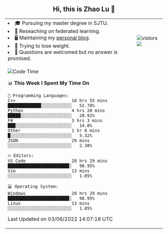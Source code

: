 <h2 align="center"> Hi, this is Zhao Lu 👋</h2>

<table style="overflow:hidden;">
    <tr> 
        <td>
            <li>🎓 Pursuing my master degree in SJTU.</li>
            <li>🌱 Reseaching on federated learning.</li>
            <li>🖥️ Maintaining my <a href="https://ifarewell.xyz">personal blog</a>.</li>
            <li>💪 Trying to lose weight.</li>
            <li>💬 Questions are welcomed but no answer is promised.</li> 
        </td>
        <td>
            <img src="https://visitor-badge.glitch.me/badge?page_id=ifarewell" alt="vistors" />
        <br>
          <img src="https://github-readme-stats.vercel.app/api?username=ifarewell&theme=graywhite&hide=prs,contribs&show_icons=true&hide_border=true&icon_color=CE1D2D&text_color=718096&bg_color=ffffff&hide_title=true" />
        </td>
    </tr>
    <tr>
        <td colspan="2">
            
<!--START_SECTION:waka-->
![Code Time](http://img.shields.io/badge/Code%20Time-187%20hrs-blue)

📊 **This Week I Spent My Time On** 

```text
💬 Programming Languages: 
C++                      10 hrs 55 mins      █████████████░░░░░░░░░░░░   52.78% 
Python                   4 hrs 20 mins       █████░░░░░░░░░░░░░░░░░░░░   20.92% 
F#                       3 hrs 3 mins        ███░░░░░░░░░░░░░░░░░░░░░░   14.8% 
Other                    1 hr 6 mins         █░░░░░░░░░░░░░░░░░░░░░░░░   5.32% 
JSON                     29 mins             ░░░░░░░░░░░░░░░░░░░░░░░░░   2.38%

🔥 Editors: 
VS Code                  20 hrs 29 mins      ████████████████████████░   98.95% 
Vim                      13 mins             ░░░░░░░░░░░░░░░░░░░░░░░░░   1.05%

💻 Operating System: 
Windows                  20 hrs 29 mins      ████████████████████████░   98.95% 
Linux                    13 mins             ░░░░░░░░░░░░░░░░░░░░░░░░░   1.05%

```


 Last Updated on 03/06/2022 14:07:18 UTC
<!--END_SECTION:waka-->
            
</td></tr>
</table>

